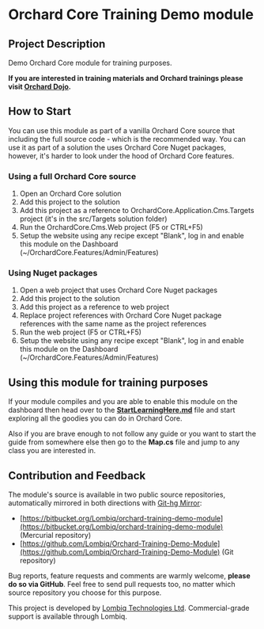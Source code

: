 # Orchard Core Training Demo module



## Project Description

Demo Orchard Core module for training purposes.

**If you are interested in training materials and Orchard trainings please visit [Orchard Dojo](https://orcharddojo.net/).**


## How to Start

You can use this module as part of a vanilla Orchard Core source that including the full source code - which is the recommended way. You can use it as part of a solution the uses Orchard Core Nuget packages, however, it's harder to look under the hood of Orchard Core features.


### Using a full Orchard Core source

1. Open an Orchard Core solution
2. Add this project to the solution
3. Add this project as a reference to OrchardCore.Application.Cms.Targets project (it's in the src/Targets solution folder)
4. Run the OrchardCore.Cms.Web project (F5 or CTRL+F5)
5. Setup the website using any recipe except "Blank", log in and enable this module on the Dashboard (~/OrchardCore.Features/Admin/Features)


### Using Nuget packages

1. Open a web project that uses Orchard Core Nuget packages
2. Add this project to the solution
3. Add this project as a reference to web project
4. Replace project references with Orchard Core Nuget package references with the same name as the project references
5. Run the web project (F5 or CTRL+F5)
6. Setup the website using any recipe except "Blank", log in and enable this module on the Dashboard (~/OrchardCore.Features/Admin/Features)


## Using this module for training purposes

If your module compiles and you are able to enable this module on the dashboard then head over to the **[StartLearningHere.md](StartLearningHere.md)** file and start exploring all the goodies you can do in Orchard Core.

Also if you are brave enough to not follow any guide or you want to start the guide from somewhere else then go to the **Map.cs** file and jump to any class you are interested in.


## Contribution and Feedback

The module's source is available in two public source repositories, automatically mirrored in both directions with [Git-hg Mirror](https://githgmirror.com):

- [https://bitbucket.org/Lombiq/orchard-training-demo-module](https://bitbucket.org/Lombiq/orchard-training-demo-module) (Mercurial repository)
- [https://github.com/Lombiq/Orchard-Training-Demo-Module](https://github.com/Lombiq/Orchard-Training-Demo-Module) (Git repository)

Bug reports, feature requests and comments are warmly welcome, **please do so via GitHub**.
Feel free to send pull requests too, no matter which source repository you choose for this purpose.

This project is developed by [Lombiq Technologies Ltd](https://lombiq.com/). Commercial-grade support is available through Lombiq.